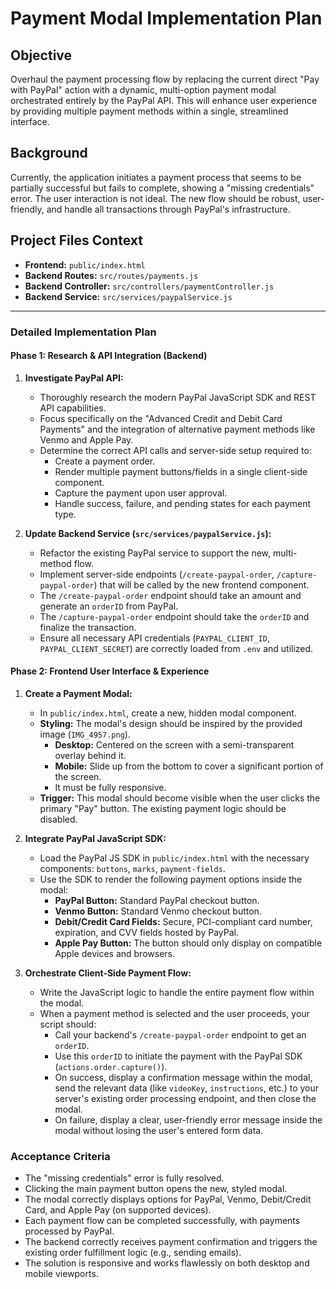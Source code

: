 # Payment Modal Implementation Plan

## Objective

Overhaul the payment processing flow by replacing the current direct "Pay with PayPal" action with a dynamic, multi-option payment modal orchestrated entirely by the PayPal API. This will enhance user experience by providing multiple payment methods within a single, streamlined interface.

## Background

Currently, the application initiates a payment process that seems to be partially successful but fails to complete, showing a "missing credentials" error. The user interaction is not ideal. The new flow should be robust, user-friendly, and handle all transactions through PayPal's infrastructure.

## Project Files Context

-   **Frontend:** `public/index.html`
-   **Backend Routes:** `src/routes/payments.js`
-   **Backend Controller:** `src/controllers/paymentController.js`
-   **Backend Service:** `src/services/paypalService.js`

---

### Detailed Implementation Plan

#### Phase 1: Research & API Integration (Backend)

1.  **Investigate PayPal API:**
    -   Thoroughly research the modern PayPal JavaScript SDK and REST API capabilities.
    -   Focus specifically on the "Advanced Credit and Debit Card Payments" and the integration of alternative payment methods like Venmo and Apple Pay.
    -   Determine the correct API calls and server-side setup required to:
        -   Create a payment order.
        -   Render multiple payment buttons/fields in a single client-side component.
        -   Capture the payment upon user approval.
        -   Handle success, failure, and pending states for each payment type.

2.  **Update Backend Service (`src/services/paypalService.js`):**
    -   Refactor the existing PayPal service to support the new, multi-method flow.
    -   Implement server-side endpoints (`/create-paypal-order`, `/capture-paypal-order`) that will be called by the new frontend component.
    -   The `/create-paypal-order` endpoint should take an amount and generate an `orderID` from PayPal.
    -   The `/capture-paypal-order` endpoint should take the `orderID` and finalize the transaction.
    -   Ensure all necessary API credentials (`PAYPAL_CLIENT_ID`, `PAYPAL_CLIENT_SECRET`) are correctly loaded from `.env` and utilized.

#### Phase 2: Frontend User Interface & Experience

1.  **Create a Payment Modal:**
    -   In `public/index.html`, create a new, hidden modal component.
    -   **Styling:** The modal's design should be inspired by the provided image (`IMG_4957.png`).
        -   **Desktop:** Centered on the screen with a semi-transparent overlay behind it.
        -   **Mobile:** Slide up from the bottom to cover a significant portion of the screen.
        -   It must be fully responsive.
    -   **Trigger:** This modal should become visible when the user clicks the primary "Pay" button. The existing payment logic should be disabled.

2.  **Integrate PayPal JavaScript SDK:**
    -   Load the PayPal JS SDK in `public/index.html` with the necessary components: `buttons`, `marks`, `payment-fields`.
    -   Use the SDK to render the following payment options inside the modal:
        -   **PayPal Button:** Standard PayPal checkout button.
        -   **Venmo Button:** Standard Venmo checkout button.
        -   **Debit/Credit Card Fields:** Secure, PCI-compliant card number, expiration, and CVV fields hosted by PayPal.
        -   **Apple Pay Button:** The button should only display on compatible Apple devices and browsers.

3.  **Orchestrate Client-Side Payment Flow:**
    -   Write the JavaScript logic to handle the entire payment flow within the modal.
    -   When a payment method is selected and the user proceeds, your script should:
        -   Call your backend's `/create-paypal-order` endpoint to get an `orderID`.
        -   Use this `orderID` to initiate the payment with the PayPal SDK (`actions.order.capture()`).
        -   On success, display a confirmation message within the modal, send the relevant data (like `videoKey`, `instructions`, etc.) to your server's existing order processing endpoint, and then close the modal.
        -   On failure, display a clear, user-friendly error message inside the modal without losing the user's entered form data.

### Acceptance Criteria

-   The "missing credentials" error is fully resolved.
-   Clicking the main payment button opens the new, styled modal.
-   The modal correctly displays options for PayPal, Venmo, Debit/Credit Card, and Apple Pay (on supported devices).
-   Each payment flow can be completed successfully, with payments processed by PayPal.
-   The backend correctly receives payment confirmation and triggers the existing order fulfillment logic (e.g., sending emails).
-   The solution is responsive and works flawlessly on both desktop and mobile viewports.
